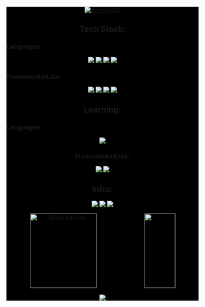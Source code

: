 <div style="background-color:black">
<div align="center">  

[![Typing SVG](https://readme-typing-svg.herokuapp.com?font=Share+Tech&size=25&pause=1000&color=0D30C0&center=true&vCenter=true&random=false&width=435&lines=Hello%2C+Everyone!;My+name+is+Adelson+Teodoro;I'm+a+Software+Developer)](https://git.io/typing-svg)
</div>

<h2 align="center">
  Tech Stack:
</h2>
<h3> Languages:
</h3>
<div align="center">
  
  ![](https://img.shields.io/badge/-TYPESCRIPT-339933?style=for-the-badge&logo=TypeScript&color=black&logoColor=white)
  ![](https://img.shields.io/badge/-PYTHON-339933?style=for-the-badge&logo=python&color=black&logoColor=white)
  ![](https://img.shields.io/badge/-JAVA-339933?style=for-the-badge&logo=openjdk&color=black&logoColor=white)
  ![](https://img.shields.io/badge/-C++-339933?style=for-the-badge&logo=c%2B%2B&color=black&logoColor=white)
  
</div>

<h3> Frameworks/Libs: </h3>

<div align="center">
  
  ![](https://img.shields.io/badge/-ANGULAR-339933?style=for-the-badge&logo=Angular&color=black&logoColor=white)
  ![](https://img.shields.io/badge/-flask-339933?style=for-the-badge&logo=flask&color=black&logoColor=white)
  ![](https://img.shields.io/badge/-Arduino-339933?style=for-the-badge&logo=Arduino&color=black&logoColor=white)
  ![](https://img.shields.io/badge/-Spring%20Boot-339933?style=for-the-badge&logo=spring&color=black&logoColor=white)
  
</div>



<h2 align="center">
 Learning:
</h2>

<h3>Languages:</h3>
<div align="center">
  
![](https://img.shields.io/badge/-RUST-339933?style=for-the-badge&logo=rust&color=black&logoColor=white)
  
</div>

<h3 align="center">
  Frameworks/Libs:
</h3>

<div align="center">
  
 ![](https://img.shields.io/badge/-Rocket-339933?style=for-the-badge&logo=rocket&color=black&logoColor=white)
 ![](https://img.shields.io/badge/-Serverless-339933?style=for-the-badge&logo=serverless&color=black&logoColor=white)


</div>

<h2 align="center" >Infra: </h2>

<div align="center">
  
  ![](https://img.shields.io/badge/-Aws-339933?style=for-the-badge&logo=aws&color=black&logoColor=white)
  ![](https://img.shields.io/badge/-DOCKER-339933?style=for-the-badge&logo=docker&color=black&logoColor=white)
  <a href="https://www.credly.com/badges/3a89054d-fef0-4d56-90bb-74d3d66555bb"> <img src="https://images.credly.com/size/80x80/images/70d71df5-f3dc-4380-9b9d-f22513a70417/CCNAITN__1_.png"></a>

</div>



<div align="center">  

  <img width="59%" height="195px" src="https://github-readme-stats.vercel.app/api?username=imrooteodoro&show_icons=true&count_private=true&hide_border=true&title_color=00bfbf&icon_color=00bfbf&text_color=c9d1d9&bg_color=0d1117" alt="Github Adelson" /> 
  <img width="40%" height="195px" src="https://github-readme-stats.vercel.app/api/top-langs/?username=imrooteodoro&layout=compact&hide_border=true&title_color=00bfbf&text_color=00bfbf&bg_color=0d1117" />

</div>

<div align="center">
  
  
 ![](https://spotify-github-profile.kittinanx.com/api/view.svg?uid=w44fq2nsyit9evlnby8yatk0i&cover_image=true&theme=default)

</div>

</div>


